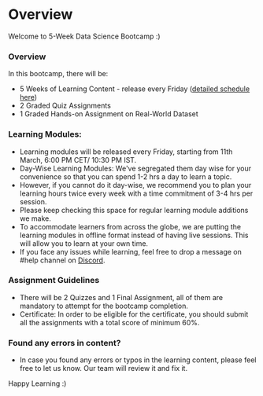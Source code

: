 # Overview

Welcome to 5-Week Data Science Bootcamp :)

### Overview

In this bootcamp, there will be:

* 5 Weeks of Learning Content - release every Friday ([detailed schedule here](https://docs.google.com/document/d/1X2DWGL3Y9N\_i9tmF5keWZbdiIroEeaG2IUogxq\_FJyk/edit))
* 2 Graded Quiz Assignments
* 1 Graded Hands-on Assignment on Real-World Dataset

### Learning Modules:

* Learning modules will be released every Friday, starting from 11th March, 6:00 PM CET/ 10:30 PM IST.
* Day-Wise Learning Modules:  We've segregated them day wise for your convenience so that you can spend 1-2 hrs a day to learn a topic.&#x20;
* However, if you cannot do it day-wise, we recommend you to plan your learning hours twice every week with a time commitment of 3-4 hrs per session.
* Please keep checking this space for regular learning module additions we make.
* To accommodate learners from across the globe, we are putting the learning modules in offline format instead of having live sessions. This will allow you to learn at your own time.
* If you face any issues while learning, feel free to drop a message on #help channel on [Discord](https://discord.gg/E2XfSEYm2W).

### Assignment Guidelines

* There will be 2 Quizzes and 1 Final Assignment, all of them are mandatory to attempt for the bootcamp completion.
* Certificate: In order to be eligible for the certificate, you should submit all the assignments with a total score of minimum 60%.

### Found any errors in content?

* In case you found any errors or typos in the learning content, please feel free to let us know. Our team will review it and fix it.

Happy Learning :)